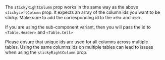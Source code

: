 The `stickyRightColumn` prop works in the same way as the above `stickyLeftColumn` prop. It expects an array of the column ids you want to be sticky. Make sure to add the corresponding id to the `<th>` and `<td>`.

If you are using the sub-component variant, then you will pass the id to `<Table.Header>` and `<Table.Cell>`

Please ensure that unique ids are used for all columns across multiple tables. Using the same columns ids on multiple tables can lead to issues when using the `stickyRightColumn` prop.